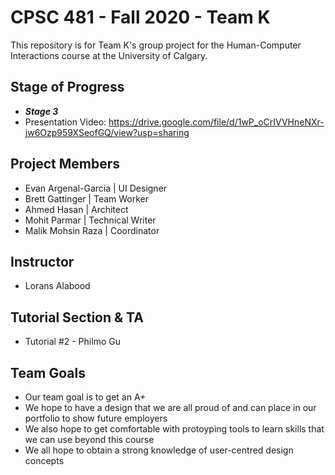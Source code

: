 # CPSC 481 - Fall 2020 - Team K
This repository is for Team K's group project for the Human-Computer Interactions course at the University of Calgary.

## Stage of Progress
* ___Stage 3___
* Presentation Video: https://drive.google.com/file/d/1wP_oCrIVVHneNXr-jw6Ozp959XSeofGQ/view?usp=sharing

## Project Members
* Evan Argenal-Garcia | UI Designer
* Brett Gattinger | Team Worker
* Ahmed Hasan | Architect 
* Mohit Parmar | Technical Writer
* Malik Mohsin Raza | Coordinator

## Instructor
* Lorans Alabood 

## Tutorial Section & TA
* Tutorial #2 - Philmo Gu

## Team Goals
- Our team goal is to get an A+
- We hope to have a design that we are all proud of and can place in our portfolio to show future employers
- We also hope to get comfortable with protoyping tools to learn skills that we can use beyond this course
- We all hope to obtain a strong knowledge of user-centred design concepts
